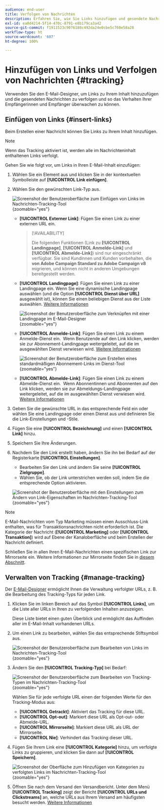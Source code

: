 ```yaml
---
audience: end-user
title: Verfolgen von Nachrichten
description: Erfahren Sie, wie Sie Links hinzufügen und gesendete Nachrichten verfolgen können.
exl-id: ea0d4214-5f14-470c-8791-e8b179ca3a42
source-git-commit: f1911523c9076188c492da24e0cbe5c760e58a28
workflow-type: ht
source-wordcount: '607'
ht-degree: 100%

---
```


# Hinzufügen von Links und Verfolgen von Nachrichten {#tracking}

Verwenden Sie den E-Mail-Designer, um Links zu Ihrem Inhalt hinzuzufügen und die gesendeten Nachrichten zu verfolgen und so das Verhalten Ihrer Empfängerinnen und Empfänger überwachen zu können.

## Einfügen von Links {#insert-links}

Beim Erstellen einer Nachricht können Sie Links zu Ihrem Inhalt hinzufügen.

>[!NOTE]
>
>Wenn das Tracking aktiviert ist, werden alle im Nachrichteninhalt enthaltenen Links verfolgt.

Gehen Sie wie folgt vor, um Links in Ihren E-Mail-Inhalt einzufügen:

1. Wählen Sie ein Element aus und klicken Sie in der kontextuellen Symbolleiste auf **[!UICONTROL Link einfügen]**.

1. Wählen Sie den gewünschten Link-Typ aus.

   ![Screenshot der Benutzeroberfläche zum Einfügen von Links im Nachrichten-Tracking-Tool](assets/message-tracking-insert-link.png){zoomable="yes"}

   * **[!UICONTROL Externer Link]**: Fügen Sie einen Link zu einer externen URL ein.

     >[!AVAILABILITY]
     >
     >Die folgenden Funktionen (Link zu **[!UICONTROL Landingpage]**, **[!UICONTROL Anmelde-Link]** und **[!UICONTROL Abmelde-Link]**) sind nur eingeschränkt verfügbar. Sie sind Kundinnen und Kunden vorbehalten, die **von Adobe Campaign Standard zu Adobe Campaign v8** migrieren, und können nicht in anderen Umgebungen bereitgestellt werden.

   * **[!UICONTROL Landingpage]**: Fügen Sie einen Link zu einer Landingpage ein. Wenn Sie eine dynamische Landingpage auswählen (und die Option **[!UICONTROL Dienst über URL]** ausgewählt ist), können Sie einen beliebigen Dienst aus der Liste auswählen. [Weitere Informationen](../landing-pages/create-lp.md#define-actions-on-form-submission)

     ![Screenshot der Benutzeroberfläche zum Verknüpfen mit einer Landingpage im E-Mail-Designer](assets/email-link-to-landing-page.png){zoomable="yes"}

   * **[!UICONTROL Anmelde-Link]**: Fügen Sie einen Link zu einem Anmelde-Dienst ein.  Wenn Benutzende auf den Link klicken, werden sie zur Abonnement-Landingpage weitergeleitet, auf die im ausgewählten Dienst verwiesen wird. [Weitere Informationen](../audience/manage-services.md#create-service)

     ![Screenshot der Benutzeroberfläche zum Erstellen eines standardmäßigen Abonnement-Links im Dienst-Tool](assets/service-create-default-lp-link.png){zoomable="yes"}

   * **[!UICONTROL Abmelde-Link]**: Fügen Sie einen Link zu einem Abmelde-Dienst ein.  Wenn Abonnentinnen und Abonnenten auf den Link klicken, werden sie zur Abmeldungs-Landingpage weitergeleitet, auf die im ausgewählten Dienst verwiesen wird. [Weitere Informationen](../audience/manage-services.md#create-service)

   <!--* **[!UICONTROL Mirror page]**: Add a link to display the email content in a web browser. [Learn more]-->

1. Geben Sie die gewünschte URL in das entsprechende Feld ein oder wählen Sie eine Landingpage oder einen Dienst aus und definieren Sie die Link-Einstellungen und -Stile.

1. Fügen Sie eine **[!UICONTROL Bezeichnung]** und einen **[!UICONTROL Link]** hinzu.

1. Speichern Sie Ihre Änderungen.

1. Nachdem Sie den Link erstellt haben, ändern Sie ihn bei Bedarf auf der Registerkarte **[!UICONTROL Einstellungen]**.

   * Bearbeiten Sie den Link und ändern Sie seine **[!UICONTROL Zielgruppe]**.
   * Wählen Sie, ob der Link unterstrichen werden soll, indem Sie die entsprechende Option aktivieren.

   ![Screenshot der Benutzeroberfläche mit den Einstellungen zum Ändern von Link-Eigenschaften im Nachrichten-Tracking-Tool](assets/message-tracking-link-settings.png){zoomable="yes"}

>[!NOTE]
>
>E-Mail-Nachrichten vom Typ Marketing müssen einen Ausschluss-Link enthalten, was für Transaktionsnachrichten nicht erforderlich ist. Die Kategorie der Nachricht (**[!UICONTROL Marketing]** oder **[!UICONTROL Transaktion]**) wird auf Ebene der Kanaloberfläche und beim Erstellen der Nachricht definiert.

Schließen Sie in allen Ihren E-Mail-Nachrichten einen spezifischen Link zur Mirrorseite ein. Weitere Informationen zur Mirrorseite finden Sie in [diesem Abschnitt](mirror-page.md).

## Verwalten von Tracking {#manage-tracking}

Der [E-Mail-Designer](create-email-content.md) ermöglicht Ihnen die Verwaltung verfolgter URLs, z. B. die Bearbeitung des Tracking-Typs für jeden Link.

1. Klicken Sie im linken Bereich auf das Symbol **[!UICONTROL Links]**, um die Liste aller URLs in Ihren zu verfolgenden Inhalten anzuzeigen.

   Diese Liste bietet einen guten Überblick und ermöglicht das Auffinden aller im E-Mail-Inhalt vorhandenen URLs. 

1. Um einen Link zu bearbeiten, wählen Sie das entsprechende Stiftsymbol aus.

   ![Screenshot der Benutzeroberfläche zum Bearbeiten von Links im Nachrichten-Tracking-Tool](assets/message-tracking-edit-links.png){zoomable="yes"}

1. Ändern Sie den **[!UICONTROL Tracking-Typ]** bei Bedarf:

   ![Screenshot der Benutzeroberfläche zum Bearbeiten von Tracking-Typen im Nachrichten-Tracking-Tool](assets/message-tracking-edit-a-link.png){zoomable="yes"}

   Wählen Sie für jede verfolgte URL einen der folgenden Werte für den Tracking-Modus aus:

   * **[!UICONTROL Getrackt]**: Aktiviert das Tracking für diese URL.
   * **[!UICONTROL Opt-out]**: Markiert diese URL als Opt-out- oder Abmelde-URL.
   * **[!UICONTROL Mirrorseite]**: Markiert diese URL als URL der Mirrorseite.
   * **[!UICONTROL Nie]**: Verhindert das Tracking dieser URL. <!--This information is saved: if the URL appears again in a future message, its tracking is automatically deactivated.-->

1. Fügen Sie Ihrem Link eine **[!UICONTROL Kategorie]** hinzu, um verfolgte Links zu gruppieren, und klicken Sie dann auf **[!UICONTROL Speichern]**.

   ![Screenshot der Oberfläche zum Hinzufügen von Kategorien zu verfolgten Links im Nachrichten-Tracking-Tool](assets/message-tracking-edit-a-link_2.png){zoomable="yes"}

1. Öffnen Sie nach dem Versand den Versandbericht. Unter dem Menü **[!UICONTROL Tracking]** zeigt der Bericht **[!UICONTROL URLs und Clickstreams]** an, welche URLs aus Ihrem Versand am häufigsten besucht werden. [Weitere Informationen](../reporting/gs-reports.md)